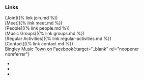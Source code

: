 ### Links

[Join]({% link join.md %})<br/>
[Meet]({% link meet.md %})<br/>
[People]({% link people.md %})<br/>
[Music Groups]({% link groups.md %})<br/>
[Regular Activities]({% link regular-activities.md %})<br/>
[Contact]({% link contact.md %})<br/>
[Bingley Music Town on Facebook<i class="fa fa-external-link" aria-hidden="true"></i>](https://facebook.com/bingleymusictown){:target="_blank" rel="noopener noreferrer"}

<div class="icons">
    <ul>
        <li><a href="https://twitter.com/bingleymusic" title="Find us on Twitter"><i class="fa fa-twitter"></i></a></li>
        <li><a href="https://facebook.com/bingleymusictown" title="Find us on Facebook"><i class="fa fa-facebook"></i></a></li>
        <li><a href="https://instagram.com/bingleymusictown" title="Find us on Instagram"><i class="fa fa-instagram"></i></a></li>
    </ul>
</div>
 